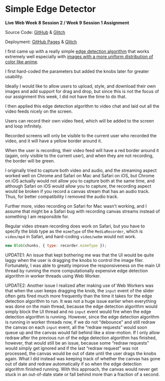# Simple Edge Detector

**Live Web Week 8 Session 2 / Week 9 Session 1 Assignment**

Source Code: [GitHub](https://github.com/zhumingcheng697/Live-Web/tree/main/outline-chat) & [Glitch](https://glitch.com/edit/#!/mccoy-zhu-outline-chat)

Deployment: [GitHub Pages](https://zhumingcheng697.github.io/Live-Web/outline-chat) & [Glitch](https://mccoy-zhu-outline-chat.glitch.me/)

I first came up with a really simple [edge detection algorithm](https://github.com/zhumingcheng697/Live-Web/blob/main/outline-chat/simple-edge-detector.js) that works extremely well especially with [images with a more uniform distribution of color like anime](https://zhumingcheng697.github.io/Live-Web/outline-chat/86.html).

I first hard-coded the parameters but added the knobs later for greater usability.

Ideally I would like to allow users to upload, style, and download their own images and add support for drag and drop, but since this is not the focus of our assignment this week, I did not have the time to do that.

I then applied this edge detection algorithm to video chat and laid out all the video feeds nicely on the screen.

Users can record their own video feed, which will be added to the screen and loop infinitely.

Recorded screens will only be visible to the current user who recorded the video, and it will have a yellow border around it.

When the user is recording, their video feed will have a red border around it (again, only visible to the current user), and when they are not recording, the border will be green.

I originally tried to capture both video and audio, and the streaming aspect worked well on Chrome and Safari on Mac and Safari on iOS, but Chrome on iOS actually would not allow you to capture both at the same time, and although Safari on iOS would allow you to capture, the recording aspect would be broken if you record a canvas stream that has an audio track. Thus, for better compatibility I removed the audio track.

Further more, video recording on Safari for Mac wasn’t working, and I assume that might be a Safari bug with recording canvas streams instead of something I am responsible for.

Regular video stream recording does work on Safari, but you have to specify the blob type as the `mimeType` of the `MediaRecorder`, which is `video/mp4` in Safari, and hard-coding `video/webm` would not work.

```js
new Blob(chunks, { type: recorder.mimeType });
```

UPDATE1: An issue that kept bothering me was that the UI would be quite laggy when the user is dragging the knobs to control the image filer. Fortunately, I was able to greatly improve the responsiveness on the main UI thread by running the more computationally expensive edge detection algorithm in worker threads using Web Worker.

UPDATE2: Another issue I realized after making use of Web Workers was that when the user keeps dragging the knob, the `input` event of the slider often gets fired much more frequently than the time it takes for the edge detection algorithm to run. It was not a huge issue earlier when everything was done on the main thread, because the edge detection algorithm would simply block the UI thread and no `input` event would fire when the edge detection algorithm is running. However, since the edge detection algorithm is running in worker threads now, if we do not “debounce” and still redraw the canvas on each `input` event, all the “redraw requests” would soon queue up and the canvas would fall behind like a slow-motion. If I only allow redraw after the previous run of the edge detection algorithm has finished, however, that would still be an issue, because some “redraw requests” would simply get ignored and if the last “redraw request” was not processed, the canvas would be out of date until the user drags the knobs again. What I did instead was keeping track of whether the canvas has gone out of date and redraw automatically if so when the edge detection algorithm finished running. With this approach, the canvas would never get stuck in an out-of-date state or fall behind more than a fraction of a second.
